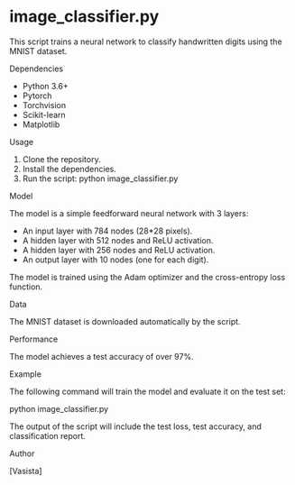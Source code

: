 # image_classifier.py

This script trains a neural network to classify handwritten digits using the MNIST dataset.

Dependencies

* Python 3.6+
* Pytorch
* Torchvision
* Scikit-learn
* Matplotlib

Usage

1. Clone the repository.
2. Install the dependencies.
3. Run the script: python image_classifier.py

Model

The model is a simple feedforward neural network with 3 layers:
* An input layer with 784 nodes (28*28 pixels).
* A hidden layer with 512 nodes and ReLU activation.
* A hidden layer with 256 nodes and ReLU activation.
* An output layer with 10 nodes (one for each digit).

The model is trained using the Adam optimizer and the cross-entropy loss function.

Data

The MNIST dataset is downloaded automatically by the script.

Performance

The model achieves a test accuracy of over 97%.

Example

The following command will train the model and evaluate it on the test set:

python image_classifier.py


The output of the script will include the test loss, test accuracy, and classification report.

Author

[Vasista]
